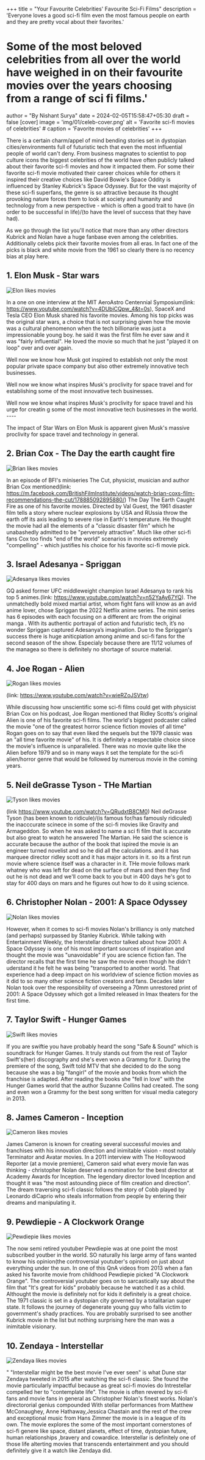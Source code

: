+++
title = "Your Favourite Celebrities' Favourite Sci-Fi Films"
description = 'Everyone loves a good sci-fi film even the most famous people on earth and they are pretty vocal about their favorites.'
# Some of the most beloved celebrities from all over the world have weighed in on their favourite movies over the years choosing from a range of sci fi films.' 
author = "By Nishant Surya"
date = 2024-02-05T15:58:47+05:30
draft = false
[cover]
    image = 'img/01/celeb-cover.png'
    alt = 'Favorite sci-fi movies of celebrities'
    # caption = 'Favorite movies of celebrities'
+++
<!-- influenced their thought process influenced their thought process and perspective towards life. -->

There is a certain charm/appel of mind bending stories set in dystopian cities/environments full of futuristic tech that even the most influential people of world can't deny. From business magnates to scientist to pop culture icons the biggest celebrities of the world have often publicly talked about their favorite sci-fi movies and how it impacted them. For some their favorite sci-fi movie motivated their career choices while for others it inspired their creative choices like David Bowie's Space Oddity is influenced by Stanley Kubrick's Space Odyssey. But for the vast majority of these sci-fi superfans, the genre is so attractive because its thought provoking nature forces them to look at society and humanity and technology from a new perspective - which is often a good trait to have (in order to be successful in life)/(to have the level of success that they have had).

As we go through the list you'll notice that more than any other directors Kubrick and Nolan have a huge fanbase even among the celebrities. Additionally celebs pick their favorite movies from all eras. In fact one of the picks is black and white movie from the 1961 so clearly there is no recency bias at play here.

<!-- As we go through the list you'll notice that some movies are quoted as favorite by multiple celebrities. Clearly some movies have been more impactful and influential than th others. Their are favorites that go as far back as 1961 and as recent as 2022.  -->


<!-- 
You'll notice a pattern in the choices made by these celebrities. Most of them seem to be attracted towards the work of three directors namely, Stanley Kubrick, RIdley Scott, Christopher Nolan. The earliest favorite is a black and white film from as far back as 1961 and the most recent is a series from 2022 -->


<!-- There is a certain charm/appel of mind bending stories set in dystopian cities/environments full of futuristic tech that even the most influential people of world can't deny. From business magnates to scientist to pop culture icons the biggest celebrities of the world often talk about their favorite sci-fi movies with pride. Partly because the genre in itself is exciting like no other but  but also because it highlighting their ability and intelligence to look at things like humanity and social issues from a new perspective. Some even extract inspiration from this genre and apply it to their respective fields like David Bowie's Space Oddity is inspired by Kubrick's Space Odyssey. While others owe their whole career to an inspiration from a science fiction film. -->
<!-- 
Some of worlds most influential people love innovative futurisitc technology, as is evident in their picks for their favorite sci-fi films of all time, while others just seem to enjoy mind bending dystopian stories. From buisiness leaders to the biggest scientists, the biggest celebrities have publicly weighed in on their favorite sci-fi movies. Some shared insights into masterpieces that inspired their journey into the field of science and tech, and some praised the thought provoking movies that influenced their thought process and perspective towards life. -->

<!-- To enjoy sci
A good sci-fi movie - or sometimes a bad one - usually deals with good or bad innovation which is why some of the most successful people in the world love it. From the biggest podcasters to the biggest youtubers and movie directors, the biggest celebrities have often picked a sci fi film as their favorite movie

Everyone loves the sci fi genre and celebrities are no different as they too harbour a deep passion for sci fi, as evident in their picks for their favourite sci fi film of all time. Some even shared insights into how these movies affected their personal vision and thought process since we all know how futuristic some of the sci fi movies are. No wonder sci fi movies often predict the future its prpbably because it isnpuires people to create what they show in the movies and these people later on become celebrtieis and visionaries as it is the thinking man’s genre.  

If there seems to be any trend among these celebs, it’s love for the work of directors like Ridley Scott Three of Scott’s best movies are represented among the celebrities favorites. Meanwhile two of the choices ofr favourite movies are directed by Stanley Kubrick. Sci fi is an evergreen genre which is why there are films in this list from many diufferent decades the 70s , 80s even the last decade.  -->


## 1. Elon Musk - Star wars  

![Elon likes movies](/img/01/01musk10.png "Musk's favorite movie")  



In a one on one interview at the MIT AeroAstro Centennial Symposium(link: https://www.youtube.com/watch?v=4DUbiCQpw_4&t=0s), SpaceX and Tesla CEO Elon Musk shared his favorite movies. Among his top picks was the original star wars, a choice that is not surprising given how the movie was a cultural phenomenon when the tech billionarie was just a impressionable young boy. he said it was the first film he ever saw and it was "fairly influential". He loved the movie so much that he just "played it on loop" over and over again. 

Well now we know how Musk got inspired to establish not only the most popular private space company but also other extremely innovative tech businesses.

Well now we know what inspires Musk's proclivity for space travel and for establishing some of the most innovative tech businesses.


Well now we know what inspires Musk's proclivity for space travel and his urge for creatin g some of the most innovative tech businesses in the world. ----

The impact of Star Wars on Elon Musk is apparent given Musk's massive proclivity for space travel and technology in general.

 <!-- He said that it was the first film he ever saw and it was "fairly influential". He also added that he loved the movie and just "played it on loop". The impact of Star Wars on Elon Musk is apparent given Musk's massive proclivity for space travel and technology in general.


In a one on one interview at the MIT AeroAstro Centennial Symposium(link: https://www.youtube.com/watch?v=4DUbiCQpw_4&t=0s), SpaceX and Tesla CEO Elon Musk shared his favorite movies. Among his top picks was the original star wars, a choice that is not surprising given how it became a cultural phenomenon and the fact that it was released when tech billionaire was just a impressionable young boy. He said that it was the first film he ever saw and it was "fairly influential". He also added that he loved the movie and just "played it on loop". The impact of Star Wars on Elon Musk is apparent given Musk's massive proclivity for space travel and technology in general. -->

## 2. Brian Cox - The Day the earth caught fire 

![Brian likes movies](/img/01/02briancox2.png "Brian's favorite movie")  


In an episode of BFI's miniseries The Cut, physicist, musician and author Brian Cox mentioned(link: https://m.facebook.com/BritishFilmInstitute/videos/watch-brian-coxs-film-recommendations-the-cut/178885092895880/) The Day The Earth Caught Fire as one of his favorite movies. Directed by Val Guest, the 1961 disaster film tells a story where nuclear explosions by USA and RUssia throw the earth off its axis leading to severe rise in Earth's temperature. He thought the movie had all the elements of a "classic disaster film" which he unabashedly admitted to be "perversely attractive". Much like other sci-fi fans Cox too finds "end of the world" scenarios in movies extremely "compelling" - which justifies his choice for his favorite sci-fi movie pick.




<!-- The 1961 Sci-fi disaster film thriler tells a story of nuclear tests that send the Earth off its axis which means that the planet is being pulled by the Sun. Brian was immediately attracted to the plot of the film. He thought the movie was in some ways a "classic disaster film" and even goes on to reveal that he found the movie to be "perversely attractive" and "compelling" since he loved "end of the world" scenario in movies. -->

<!-- 
In an episode of BFI's miniseries The Cut, physicist, musician and author Brian Cox mentioned(link: https://m.facebook.com/BritishFilmInstitute/videos/watch-brian-coxs-film-recommendations-the-cut/178885092895880/) The Day The Earth Caught Fire as one of his favorites. The 1961 British Film tells a story of nuclear tests that sent the Earth off its axis which means that the planet is being pulled by the Sun. Brian was immediately attracted to the plot of the film. He thought the movie was in some ways a "classic disaster film" and even goes on to reveal that he found the movie to be "perversely attractive" and "compelling" since he loved "end of the world" scenario in movies. -->

<!-- is a result of the fact that we are detonating nuclear bombs and doing nuclear tests and they damage the earth -->
<!-- // In an interview for their series asking famous creative people to name the movies that inspired them, BFI player caught up with brian cox, the famous physicist. His first pick, which he later singled out as one of his definite top two, was the sci fi movie, starring.  The film follows… brian cited just how //emotional// the film makes saying it’s a “”
Brian Cox is one of the most renowned phsysicst known not only for his contribution to sciene but for making science popular among younger generation through his innovation shows and concerts. 
In the series of shortfilms The Cut on BFI player when he was asked to recommend a movie to the people r Brian Cox called “The day the earth caught fire” his favourite sci fi film praising it as a a great piece of art that is also a warning to the future of mankind and how we could destroy ourselves if we didn’t control our greed. The film follows a sequence of events where both America and Russia test atomic bomb at the same time which leads to alterning the earths axis and the earth then starts gravitating towards the sun. -->

## 3. Israel Adesanya - Spriggan 

![Adesanya likes movies](/img/01/03adesanya.png "Adesanya's favorite movie")  

<!-- it was futuristic, i like the suit he was in, like it was a overpowered suit, but it was a lot of blood,i like when i see anime and i see blood,i dont want you to sugarcoat it, and oh no all this fighting's happening and there's no blood and noone dies, it;s like nah i want to see poeople's head gets ripped up, sliced up don't sugarcoat it for me, -->

GQ asked former UFC middleweight champion Israel Adesanya to rank his top 5 animes.(link: https://www.youtube.com/watch?v=n52YaAy67YQ). The unmatchedly bold mixed martial artist, whom fight fans will know as an avid anime lover, chose Spriggan the 2022 Netflix anime series. The mini series has 6 episodes with each focusing on a different arc from the original manga . With its authentic portrayal of action and futuristic tech, it’s no wonder Spriggan captured Adesanya’s imagination. Due to the Spriggan's success there is huge aniticpiation among anime and sci-fi fans for the second season of the show. Especialy because there are 11/12 volumes of the managea so there is definitely no shortage of source material.

<!-- Since the series was a huge hit Netflix has decided to go ahead with theThe series was a huge hit among anime and sci-fi fans and its Season 2 is set to release later in 2024. since the first season was a mini series there is still a lot of source material to cover since the manga has 11 published volumes. -->

<!-- GQ asked former UFC middleweight champion Israel Adesanya to rank his top 5 animes.(link: https://www.youtube.com/watch?v=n52YaAy67YQ). The unmatchedly bold mixed martial artist, whom fight fans will know as an avid anime lover, chose Spriggan the 2022 Netflix anime series adaptation of manga. The mini series has 6 episodes with each focusing on a different arc from the original manga . With its authentic portrayal of action and futuristic tech, it’s no wonder Spriggan captured Adesanya’s imagination. -->


<!-- Speaking to GQ magazine, Israel adesanya ranked his five favourite anime. The unmatchedly bold mixed martial artist, whom fight fans and anime fans will know is an avid anime lover, chose Spriggan
and already being considered one of the greatest animesd of all time despite being a new release, sci fi shounen action anime based on the manga with similar name-->

## 4. Joe Rogan - Alien 

![Rogan likes movies](/img/01/04rogan.png "Rogan's favorite movie")  

(link: https://www.youtube.com/watch?v=wieRZoJSVtw)

<!-- I feel like Ridley Scott's original alien is probably one of the greatest horrors science fiction movies of all time and one of my all time favorite movies but i really like the newer ones as well, i like prometheus and i really like covenant. -->
While discussing how unscientific some sci-fi films could get with physicist Brian Cox on his podcast, Joe Rogan mentioned that Ridley Scotts's original Alien is one of his favorite sci-fi films. The world's biggest podcaster called the movie "one of the greatest horror science fiction movies of all time" Rogan goes on to say that even liked the sequels but the 1979 classic was an "all time favorite movie" of his. It is definitely a respectable choice since the movie's influence is unparalleled. There was no movie quite like the Alien before 1979 and so in many ways it set the template for the sci-fi alien/horror genre  that would be followed by numerous movie in the coming years.

<!-- While talking about the unscientific aspects of sci-fi films with physicist Brian Cox on an episode of the JRE podcast/his podcast, Joe Rogan, talked about Ridley Scott's origina. The biggest podcaster in the world, Rogan, called the movie "one of the greatest horror science fiction movies of all time" and goes on to confess that it is an "all time favorite movie" of his. It is definitely a respectable choice as the movie's influence is unparallelled. There was no movie quite like the aliien before it was made so in a way it set the template for sci-fi horror genre that numerous movies later followed.


While talking to physicist Brian Cox on his podcast, Joe Rogan, took a momment to shout out one of his favorite sci-fi films Ridley Scott's original Alien. The biggest podcaster in the world, Rogan, called the movie "one of the greatest horror science fiction movies of all time" and goes on to confess that it is an "all time favorite movie" of his. It is definitely a respectable choice as the movie's influence is unparallelled. as it set the template for sci-fi horror genre that numerous movies later followed. -->

<!-- Joe Rogan is the worlds biggest podcaster and often interviews very interesting group of people and is also never shy of revealing his own opinion and choices. In one of the episodes of the podcast with physicist Brian Cox, Rogan revealed that Alien is his favourite sci fi movie. He called the movie “one of the greatest horror science fiction movies of all time and one of my all time favourite movies.” Released in 1979 Alien was ndirected by Ridley Scott and written by Dan O’Bannon.  The movie follows a commercial spaceship crew as it comes in contact with with dangerous and hostile extraterrestrial beings. -->

## 5. Neil deGrasse Tyson - THe Martian

![Tyson likes movies](/img/01/05neildegrassetyson.png "Tyson's favorite movie")  

(link https://www.youtube.com/watch?v=QRudxtB8CM0)
Neil deGrasse Tyson (has been known to ridicule)/(is famous for/has famously ridiculed) the inacccurate scinece in some of the sci-fi movies like Gravity and Armageddon. So when he was asked to name a sci fi film that is accurate but also great to watch he answered The Martian. He said the science is accurate because the author of the book that ispired the movie is an engineer turned novelist and so he did all the calculations. and it has marquee director ridley scott and it has major actors in it. so its a first run movie where science itself was a character in it. THe movie follows mark whatney who was left for dead on the surface of mars and then they find out he is not dead and we'll come back to you but in 400 days he's got to stay for 400 days on mars and he figures out how to do it using science.

<!-- Astrophysicist Neil deGrasse Tyson has famously ridiculed many sci-fi movies like Gravity and Armageddon for the scientific inacurracies. So when a fan asked what sci-fi movie he did like Tyson was quick to respond with The Martian. THe movie follows Mark Watney played by Matt Damon who is stuck on Mars after a mission goes wrong. Now he has to survive for 400 days alone on a planet before his team can rescue him and his only hope is relying on science. Tyson explained that the movie was so accurate because book on which the movie is based is written by an engineer turned novelist who made the approprite calculations while writing the book. He even claimed that this was the first sci-fi movie "where science itself was a character".


Astrophysicist Neil deGrasse Tyson regularly ridicules the inaccuracy of sci-fi movies like Gravity and Armegeddon. 



Astrophysicist Neil deGrasse Tyson has been known to ridicule the inaccuracy of sci-fi movies like Gravity and Armageddon. So when he had to name accurate yet fun/exciting sci-fi movies his first pick out of his definite top two is RIdley Scott's The Martian. The film follows Mark Watney played by Matt Damon who is stuck on Mars after a mission goes wrong and now he must survive for 400 days before he can be brought back and he has to do it using science.  Tyson says the reason for the movie's accuracy is that book on which the movie is based is written by an engineer turned novelist so he made the caclulations before writing the book. He added that this is the first sci-fi movie "where science itself was a character". Sounds like Tyson appreciated the fact the makers of the movie respected the science in a science fiction movie.

The brillian astrophysicist Neil deGrasse Tyson has been known to ridicule the inaccuracy of sci-fi movies like Gravity and Armageddon. So when he had to name accurate yet fun/exciting sci-fi movies his first pick out of his definite top two is RIdley Scott's The Martian. The film follows Mark Watney played by Matt Damon who is stuck on Mars after a mission goes wrong and now he must survive for 400 days before he can be brought back and he has to do it using science.  Tyson says the reason for the movie's accuracy is that book on which the movie is based is written by an engineer turned novelist so he made the caclulations before writing the book. He added that this is the first sci-fi movie "where science itself was a character". Sounds like Tyson appreciated the fact the makers of the movie respected the science in a science fiction movie. -->
<!-- 
The brillian astrophysicist Neil deGrasse Tyson has been known to ridicule the inaccuracy of sci-fi movies like Gravity and Armageddon. So when he had to name accurate yet fun/exciting sci-fi movies his first pick out of his definite top two is RIdley Scott's The Martian. The film follows Mark Watney played by Matt Damon who is stuck on Mars after a mission goes wrong and now he must survive for 400 days before he can be brought back and he has to do it using science.  Tyson says the reason for the movie's accuracy is that book on which the movie is based is written by an engineer turned novelist so he made the caclulations before writing the book. He added that this is the first sci-fi movie "where science itself was a character in it". -->
<!-- 
when someone asked Neil
In an out of blue choice Neil deGrasse Tyson expressed his admiration for the 2015 sci-fi/Adventure The martian. 
It's not shocking that everyone wants to know the favorite sci fi film of the worlds most famous scientist Neil De Grasse Tyson is an extremely accomplished astrophysicst and arguably one of the most popular advocates of science. He is also a fan of science fiction movies and harsh critique of it. While he often criticizes movies such as Gravity for being heavily inaccurate he also heaps heavy praise when the moviemakers get it right. He has often said the  The Martian is his favourite science fiction movie because of its accuracy and depiction. The martian follows a astronaut stuck alone on the mars planet and how he manages to survive and come back to Earth.  -->

## 6. Christopher Nolan - 2001: A Space Odyssey

![Nolan likes movies](/img/01/06nolan.png "Nolan's favorite movie")  

However, when it comes to sci-fi movies Nolan's brilliancy is only matched (and perhaps) surpassed by Stanley Kubrick. While talking with Entertainment Weekly, the Interstellar director talked about how 2001: A Space Odyssey is one of his most important sources of inspiration and thought the movie was "unavoidable" if you are science fiction fan. The director recalls that the first time he saw the movie even though he didn't uderstand it he felt he was being "transported to another world. That experience had a deep impact on his worldview of science fiction movies as it did to so many other science fiction creators and fans. Decades later Nolan took over the responsibility of overseeing a 70mm unrestored print of 2001: A Space Odyssey which got a limited released in Imax theaters for the first time.

<!-- Christopher Nolan is known to audiences for making some of the most iconic sci-fi movies with thought provoking themes and unpredictable narratives - most notably Inception and Interstellar. The director told Entertainment Weekly(https://ew.com/article/2013/04/06/room-237-stanley-kubrick-shining-influence/) (link2: https://www.indiewire.com/gallery/christopher-nolan-favorite-movies/speed-2/)that 2001: A Space Odyssey is a touchstone that has influenced all this sci-fi work. THe director recalls the first time he watched the film he didnt understand the movie but distinctly remembers the strong experience of being "transported to another world". Decades later Nolan took over the responsibility of overseeing a 70mm unrestored print of 2001: A Apace Odyssey to be shown in Imax Theaters. -->

<!-- Christopher Nolan is widely considered one of the greatest directors of our time. He is also one of the best when it comes to creating science fiction movies. People often wonder what kind of science fiction he himself  likes besides his own creations. When Entertainment Weekly asked him this question he said Stanley Kubrick’s science fiction masterpiece left a huge impression on him. He said “I just felth this extraordinary experience of being taken to another world. You didn’t doubt this world for an instant. It had a larger than life quality.” Decades later Nolan played crucial role in touring a restored version of “2001” around the world.  -->

## 7. Taylor Swift - Hunger Games

![Swift likes movies](/img/01/07taylorswifthungergames.png "Swift's favorite movie")  


If you are swiftie you have probably heard the song "Safe & Sound" which is soundtrack for Hunger Games. It truly stands out from the rest of Taylor Swift's(her) discography and she's even won a Grammg for it. During the premiere of the song, Swift told MTV that she decided to do the song because she was a big "fangirl" of the movie and books from which the franchise is adapted. After reading the books she "fell in love" with the Hunger Games world that the author Suzanne Collins had created. The song   and even won a Grammy for the best song written for visual media category in 2013.

<!-- If you are swiftie you have probably heard the song "Safe & Sound" as it truly stands out from the rest of Taylor Swift's discography and she's even won a Grammy for it.

One of Taylor Swift's most inconic songs is "Safe & Sound" and she has even won a grammy for it. During the premiere of Taylor Swift's "Hunger Games" soundtrack song "Safe & Sound," While answering questions from MTV news and fans on twitter Taylore swift confessed that she was a "fangirl" of the franchise and has even read the books.(link:https://www.mtv.com/news/rv62v6/taylor-swift-hunger-games-fan#:~:text=%22When%20I%20got%20the%20call,'%20%22) Hunger games movies starring Jennifer Lawrence are based on dystopian novel series by Suzanne Collins. -->

## 8. James Cameron - Inception

![Cameron likes movies](/img/01/08cameron.png "Cameron's favorite movie")  


James Cameron is known for creating several successful movies and franchises  with his innovation direction and inimitable vision - most notably Terminator and Avatar movies. In a 2011 interview with The Holloywood Reporter (at a movie premiere), Cameron said what every movie fan was thinking - christopher Nolan deserved a nomination for the best director at Academy Awards for Inception. The legendary director loved Inception and thought it was "the most astounding piece of film creation and direction". The dream traversing sci-fi classic follows the story of Cobb played by Leonardo diCaprio who steals information from people by entering their dreams and manipulating it.



<!-- In an interview with Hollywood Reporter said that he loved Christopher Nolan's Inception(check link: https://www.indiewire.com/gallery/james-cameron-favorite-movies-director-good-reviews-recommendations/the-lord-of-the-rings-the-return-of-the-king-elijah-wood-sean-astin-2003-c-new-line-courtesy/),(link: https://www.hollywoodreporter.com/movies/movie-news/james-cameron-inception-director-christopher-95103/). The legendary director mentioned that he wished Christopher Nolan got a nomination in the academy awards for the dream traversing sci-fi classic. The sci-fi fans all over the world resonate with Cameron's perception of Inception being one of "most astounding piece of film creation". The plot of the film follows Cobb played by Leonardo diCaprio who steals information from people by entering their dreams and manipulating it.  -->
<!-- James Cameron is one of the most prominent directors in Hollywood with quite a few masterpieces in his repertoire. Whehter it’s 2009’s epic science fiction Avatar – which by the way is also the highest grossing movie of all time or one of the biggest science fiction franchise Terminator, James Cameron is a legend in science fiction genre and otherwise. Being great he also has a good eye for great films. Talking to The Hollywood Reporter in 2011 James Cameron said that he loved Christopher Nolan’s science saga inception. He goes on to emphasize that Nolan should have won the Oscar for it  “it’s the most astounding piece of film creation and direction”.
The film follow Cobb who steals information from people by entering their dreams. But things go wrong when someone asks him to steal some information in exchange for wiping off Cobb’s criminal record. The films cast is great, its direction is top-notch and together they offer a never seen experience. No wonder it is one James Cameron’s list of  favourite movies. -->


## 9. Pewdiepie - A Clockwork Orange

![Pewdiepie likes movies](/img/01/09pewdiepie4.png "Pewdiepie's favorite movie")  

The now semi retired youtuber Pewdiepie was at one point the most subscribed youtber in the world. SO naturally his large army of fans wanted to know his opinion(the controversial youtuber's opinion) on just about everything under the sun. In one of this QnA videos from 2013 when a fan asked his favorite movie from childhood Pewdiepie picked "A Clockwork Orange". The controversial youtuber goes on to sarcastically say about the film that "It's great for kids" probably because he watched it as a child. Althought the movie is definitely not for kids it definitely is a great choice.   The 1971 classic is set in a dystopian city governed by a totalitarian super state. It follows the journey of degenerate young guy who falls victim to government's shady practices. You are probably surprised to see another Kubrick movie in the list but nothing surprising here the man was a inimitable visionary.
<!-- Although PewdiePie is not the most subscribed youtuber anymore and is semi retired at one point he was one of the

Although Pewdiepie is not the most subscribed youtuber  and is also semi retired he he is still one of the most popular content creators. So fans are always asking about his choices and opinions. In a qna video from 2013 when a fan asked what was Pewdiepie's favorite movie growing up, he answered A Clockwork Orange.


Pewdiepie is known for being the most subscribed youtuber till 2019 and therefore one of the most celebrated online personalities. In a qna video on his channel when a fan asked his favorite movie from chicldhood he Picked "A clockwork Orange" and then sarcistically added "it's great for kids".(link: https://www.youtube.com/watch?v=Kj-68mx4We4). ALthought not for kids It definitely is agreat choice. This Stanley Kubrick classic is set in a dystopian city governed by a totalitarian super state. The movie follows the journey of a young guy who is a degenerate but also a victim of some dark and shady government practices -->

<!-- Pewdiepie is one of the biggest youtubers in the world and at one point was the biggest youtube. He has more than 4500 videos online and inevitably over the years has shared his likes and dislikes on several topics. In a qna session from 2013 when a fan asked about his favorite movie from his childhood. he Picked "A clockwork Orange" and then sarcastically added "it's great for kids". It definitely is agreat choice but it certainly is not for kids. This Stanley Kubrick classic is set in a dystopian city governed by a totalitarian super state. The movie follows the journey of a young guy who is a degenerate but also a victim of the dark practices of the government. -->

<!-- Pewdiepie is one of the biggest youtubers in the world andat one point was the biggest youtuber in the world. In many of his videos on his channel he has said that a clockwork orange by Stanley Kubrick was his favourite film. The movie is also referenced in one and his love for the movie could be seen from the multiple posters he owns which could be seen in the video. The movie is about a dystopian city governed by a totalitarian super state where the story follows the journey of a young guy who is a degenerate but also a victim of the dark practices of the government. -->

## 10. Zendaya - Interstellar

![Zendaya likes movies](/img/01/10zendaya.png "Zendaya's favorite movie")  


"
"Interstellar might be the best movie I've ever seen" is what Dune star Zendaya tweeted in 2015 after watching the sci-fi classic. She found the movie particularly impactful because as great sci-fi movies do Intrestellar compelled her to "contemplate life". The movie is often revered by sci-fi fans and movie fans in general as Christopher Nolan's finest works. Nolan's directororial genius compounded With stellar performances from  Matthew McConaughey, Anne Hathaway,Jessica Chastain  and the rest of the crew and exceptional music from Hans Zimmer the movie is in a league of its own. The movie explores the some of the most important cornerstones of sci-fi genere like space, distant planets, effect of time, dystopian future, human relationships ,bravery and cowardice. Interstellar is definitely one of those life alterting movies that transcends entertainment and you should definitely give it a watch like Zendaya did.

<!-- Dune star Zenadaya 

Dune star Zendaya tweeted in 2015 praising the sci-fi classic Interstellar calling it the "best movie she has ever seen". She implied the deep impact it had on her compelling her to "contemplate life" after watching it. The movie is often revered as Christopher Nolan's finest works. Starring Matthew Mcconauge and anna hathway the movie showcases great emotional themes, space travel, explores different planets and is backed by a stellar score from Hans Zimmer. Zendaya's obsession with the movie is not unfounded and is shared by every sci-fi fan.



Dune star Zendaya tweeted in 2015 praising the sci-fi classic Interstellar calling it the "best movie she has ever seen". She implied the deep impact it had on her compelling her to "contemplate life" after watching it. The movie is often revered as Christopher Nolan's finest works. Starring Matthew Mcconauge and anna hathway the movie deals with the a complicated story involving multiple sci-fi concepts ranging from planets with hostile environments to the way Nolan deals with time and mind bending endings. Zendaya's obsession with the movie is not unfounded and is shared by every sci-fi fan. -->

<!-- Pewdiepie is one of the biggest youtubers in the world andat one point was the biggest youtuber in the world. In many of his videos on his channel he has said that a clockwork orange by Stanley Kubrick was his favourite film. The movie is also referenced in one and his love for the movie could be seen from the multiple posters he owns which could be seen in the video. The movie is about a dystopian city governed by a totalitarian super state where the story follows the journey of a young guy who is a degenerate but also a victim of the dark practices of the government. -->